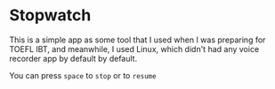 # Stopwatch

This is a simple app as some tool that I used when I was preparing for TOEFL IBT, and meanwhile, I used Linux, which didn't had any voice recorder app by default by default.

You can press `space` to `stop` or to `resume`
